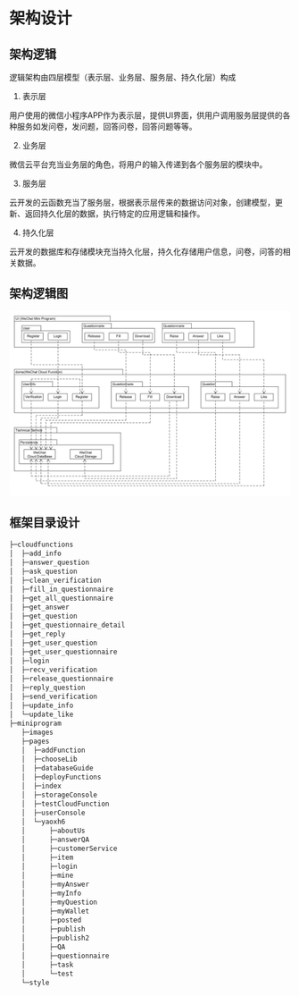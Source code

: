 # 架构设计

## 架构逻辑

逻辑架构由四层模型（表示层、业务层、服务层、持久化层）构成 

1. 表示层

用户使用的微信小程序APP作为表示层，提供UI界面，供用户调用服务层提供的各种服务如发问卷，发问题，回答问卷，回答问题等等。

2. 业务层

微信云平台充当业务层的角色，将用户的输入传递到各个服务层的模块中。

3. 服务层

云开发的云函数充当了服务层，根据表示层传来的数据访问对象，创建模型，更新、返回持久化层的数据，执行特定的应用逻辑和操作。

4. 持久化层

云开发的数据库和存储模块充当持久化层，持久化存储用户信息，问卷，问答的相关数据。

## 架构逻辑图

![架构逻辑图](imgs/ArchitectureDesign/架构逻辑图.png)

## 框架目录设计

```
├─cloudfunctions
│  ├─add_info
│  ├─answer_question
│  ├─ask_question
│  ├─clean_verification
│  ├─fill_in_questionnaire
│  ├─get_all_questionnaire
│  ├─get_answer
│  ├─get_question
│  ├─get_questionnaire_detail
│  ├─get_reply
│  ├─get_user_question
│  ├─get_user_questionnaire
│  ├─login
│  ├─recv_verification
│  ├─release_questionnaire
│  ├─reply_question
│  ├─send_verification
│  ├─update_info
│  └─update_like
├─miniprogram
   ├─images
   ├─pages
   │  ├─addFunction
   │  ├─chooseLib
   │  ├─databaseGuide
   │  ├─deployFunctions
   │  ├─index
   │  ├─storageConsole
   │  ├─testCloudFunction
   │  ├─userConsole
   │  └─yaoxh6
   │      ├─aboutUs
   │      ├─answerQA
   │      ├─customerService
   │      ├─item
   │      ├─login
   │      ├─mine
   │      ├─myAnswer
   │      ├─myInfo
   │      ├─myQuestion
   │      ├─myWallet
   │      ├─posted
   │      ├─publish
   │      ├─publish2
   │      ├─QA
   │      ├─questionnaire
   │      ├─task
   │      └─test
   └─style
```